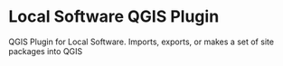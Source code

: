 # Local Software QGIS Plugin
QGIS Plugin for Local Software. Imports, exports, or makes a set of site packages into QGIS
